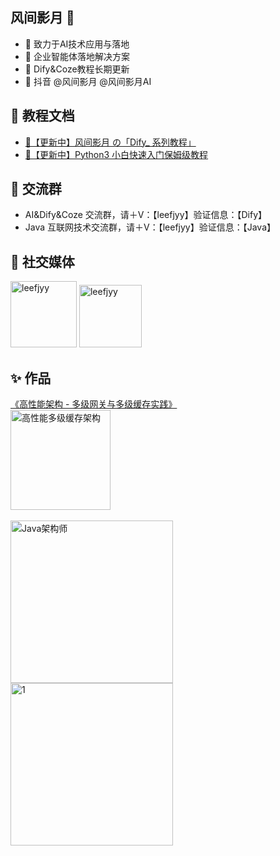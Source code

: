 ## 风间影月 👋
- 🦄 致力于AI技术应用与落地
- 🔮 企业智能体落地解决方案
- 🪼 Dify&Coze教程长期更新
- 🍦 抖音 @风间影月 @风间影月AI

## 📖 教程文档
- [🦄【更新中】风间影月 の「Dify_ 系列教程」](https://p104wt05hv.feishu.cn/docx/RxpMdEFF9o9n2CxwiHEcE0B8n1g)
- [🎀【更新中】Python3 小白快速入门保姆级教程](https://p104wt05hv.feishu.cn/docx/LynddsK3QoUhwLxCr5acmUegn1f)

## 📱 交流群
- AI&Dify&Coze 交流群，请＋V：【leefjyy】验证信息：【Dify】
- Java 互联网技术交流群，请＋V：【leefjyy】验证信息：【Java】

## 💬 社交媒体
<img width="106" alt="leefjyy" src="https://github.com/user-attachments/assets/9e00cd52-fbd5-4116-8372-23779582de10" />
<img width="100" alt="leefjyy" src="https://github.com/user-attachments/assets/0b577d64-1b23-4e5f-8644-691b12f6d33c" />

## ✨ 作品
[《高性能架构 - 多级网关与多级缓存实践》](http://www.baidu.com/) <br>
<img width="160" alt="高性能多级缓存架构" src="https://github.com/user-attachments/assets/09cb0ca0-33e7-4bb2-bbdb-0bd234ca4710" />  
<br>
<img width="260" alt="Java架构师" src="https://github.com/user-attachments/assets/e62fec76-2f1e-46a3-bcb6-e4d0d03cd8d6" />
<br>
<img width="260" alt="1" src="https://github.com/user-attachments/assets/e565d21a-74b4-401b-b820-ac5471b2424d" />

